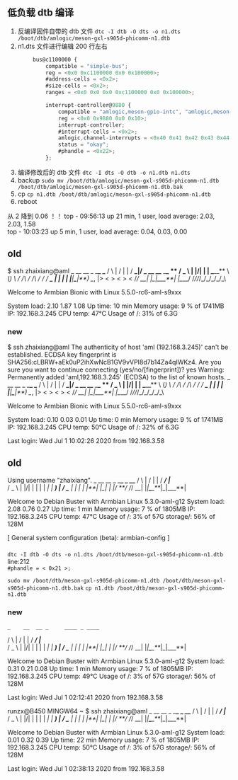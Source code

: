 ## 低负载 dtb 编译

1. 反编译固件自带的 dtb 文件
   `dtc -I dtb -O dts -o n1.dts /boot/dtb/amlogic/meson-gxl-s905d-phicomm-n1.dtb`
2. n1.dts 文件进行编辑
   200 行左右

```js
		bus@c1100000 {
			compatible = "simple-bus";
			reg = <0x0 0xc1100000 0x0 0x100000>;
			#address-cells = <0x2>;
			#size-cells = <0x2>;
			ranges = <0x0 0x0 0x0 0xc1100000 0x0 0x100000>;

			interrupt-controller@9880 {
				compatible = "amlogic,meson-gpio-intc", "amlogic,meson-gxl-gpio-intc";
				reg = <0x0 0x9880 0x0 0x10>;
				interrupt-controller;
				#interrupt-cells = <0x2>;
				amlogic,channel-interrupts = <0x40 0x41 0x42 0x43 0x44 0x45 0x46 0x47>;
				status = "okay";
				#phandle = <0x22>;
			};
```

3. 编译修改后的 dtb 文件
   `dtc -I dts -O dtb -o n1.dtb n1.dts`
4. backup
   `sudo mv /boot/dtb/amlogic/meson-gxl-s905d-phicomm-n1.dtb /boot/dtb/amlogic/meson-gxl-s905d-phicomm-n1.dtb.bak`
5. cp
   `cp n1.dtb /boot/dtb/amlogic/meson-gxl-s905d-phicomm-n1.dtb`
6. reboot

从 2 降到 0.06 ！！
top - 09:56:13 up 21 min, 1 user, load average: 2.03, 2.03, 1.58  
top - 10:03:23 up 5 min, 1 user, load average: 0.04, 0.03, 0.00

## old

\$ ssh zhaixiang@aml
_ \_\_ \_\_ _ \_**\_ \_**
/ \ | \/ | | / **_|/ _ \_\_ \_\_** \_**\_ **
/ _ \ | |\/| | | \_**\_\_** \ (_) \ \/ /\ \/ /\ \/ /
/ **\_ \| | | | |**|**\_**|**) \__, |> < > < > <
/_/ \_\_| |\_|\_\_\_**| |\__\_\_/ /_//_/\_\/_/\_\/\_/\_\

Welcome to Armbian Bionic with Linux 5.5.0-rc6-aml-s9xxx

System load: 2.10 1.87 1.08 Up time: 10 min
Memory usage: 9 % of 1741MB IP: 192.168.3.245
CPU temp: 47°C
Usage of /: 31% of 6.3G

### new

\$ ssh zhaixiang@aml
The authenticity of host 'aml (192.168.3.245)' can't be established.
ECDSA key fingerprint is SHA256:cLBRW+aEk0uP2ihXwNcB1GV9vVPI8d7b14Za4qIWKz4.
Are you sure you want to continue connecting (yes/no/[fingerprint])? yes
Warning: Permanently added 'aml,192.168.3.245' (ECDSA) to the list of known hosts.
_ \_\_ \_\_ _ \_**\_ \_**
/ \ | \/ | | / **_|/ _ \_\_ \_\_** \_**\_ **
/ _ \ | |\/| | | \_**\_\_** \ (_) \ \/ /\ \/ /\ \/ /
/ **\_ \| | | | |**|**\_**|**) \__, |> < > < > <
/_/ \_\_| |\_|\_\_\_**| |\__\_\_/ /_//_/\_\/_/\_\/\_/\_\

Welcome to Armbian Bionic with Linux 5.5.0-rc6-aml-s9xxx

System load: 0.10 0.03 0.01 Up time: 0 min
Memory usage: 9 % of 1741MB IP: 192.168.3.245
CPU temp: 50°C
Usage of /: 32% of 6.3G

Last login: Wed Jul 1 10:02:26 2020 from 192.168.3.58

## old

Using username "zhaixiang".
_ \_\_ \_\_ _ \_**\_ \_ \_\_**
/ \ | \/ | | / **_/ |_** \
 / _ \ | |\/| | | | | _| | **) |
/ \_** \| | | | |**| |\_| | |/ **/
/_/ \_\_| |_|**\_**\_**_|_|\_\_\_**|

Welcome to Debian Buster with Armbian Linux 5.3.0-aml-g12
System load: 2.08 0.76 0.27 Up time: 1 min
Memory usage: 7 % of 1805MB IP: 192.168.3.245
CPU temp: 47°C
Usage of /: 3% of 57G storage/: 56% of 128M

[ General system configuration (beta): armbian-config ]

###

`dtc -I dtb -O dts -o n1.dts /boot/dtb/meson-gxl-s905d-phicomm-n1.dtb`  
line:212  
`#phandle = < 0x21 >;`

`sudo mv /boot/dtb/meson-gxl-s905d-phicomm-n1.dtb /boot/dtb/meson-gxl-s905d-phicomm-n1.dtb.bak`
`cp n1.dtb /boot/dtb/meson-gxl-s905d-phicomm-n1.dtb`

### new

    _    __  __ _     ____ _ ____

/ \ | \/ | | / **_/ |_** \
 / _ \ | |\/| | | | | _| | **) |
/ \_** \| | | | |**| |\_| | |/ **/
/_/ \_\_| |_|**\_**\_**_|_|\_\_\_**|

Welcome to Debian Buster with Armbian Linux 5.3.0-aml-g12
System load: 0.31 0.21 0.08 Up time: 1 min
Memory usage: 7 % of 1805MB IP: 192.168.3.245
CPU temp: 49°C
Usage of /: 3% of 57G storage/: 56% of 128M

Last login: Wed Jul 1 02:12:41 2020 from 192.168.3.58

runzx@B450 MINGW64 ~
\$ ssh zhaixiang@aml
_ \_\_ \_\_ _ \_**\_ \_ \_\_**
/ \ | \/ | | / **_/ |_** \
 / _ \ | |\/| | | | | _| | **) |
/ \_** \| | | | |**| |\_| | |/ **/
/_/ \_\_| |_|**\_**\_**_|_|\_\_\_**|

Welcome to Debian Buster with Armbian Linux 5.3.0-aml-g12
System load: 0.01 0.32 0.39 Up time: 22 min
Memory usage: 7 % of 1805MB IP: 192.168.3.245
CPU temp: 50°C
Usage of /: 3% of 57G storage/: 56% of 128M

Last login: Wed Jul 1 02:38:13 2020 from 192.168.3.58
